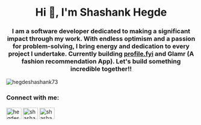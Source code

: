 <h1 align="center">Hi 👋, I'm Shashank Hegde</h1>
<h3 align="center">I am a software developer dedicated to making a significant impact through my work. With endless optimism and a passion for problem-solving, I bring energy and dedication to every project I undertake. Currently building <a href="https://profile.fyi" target="_blank">profile.fyi</a> and Glamr (A fashion recommendation App). Let's build something incredible together!!</h3>


<p align="left"> <img src="https://komarev.com/ghpvc/?username=hegdeshashank73&label=Profile%20views&color=0e75b6&style=flat" alt="hegdeshashank73" /> </p>

<h3 align="left">Connect with me:</h3>
<p align="left">
<a href="https://twitter.com/hegdeshashank73" target="blank"><img align="center" src="https://raw.githubusercontent.com/rahuldkjain/github-profile-readme-generator/master/src/images/icons/Social/twitter.svg" alt="hegdeshashank73" height="30" width="40" /></a>
<a href="https://linkedin.com/in/shashank--hegde" target="blank"><img align="center" src="https://raw.githubusercontent.com/rahuldkjain/github-profile-readme-generator/master/src/images/icons/Social/linked-in-alt.svg" alt="shashank--hegde" height="30" width="40" /></a>
<a href="https://www.leetcode.com/shashank__hegde" target="blank"><img align="center" src="https://raw.githubusercontent.com/rahuldkjain/github-profile-readme-generator/master/src/images/icons/Social/leet-code.svg" alt="shashank__hegde" height="30" width="40" /></a>
</p>



